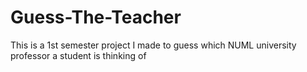 # Guess-The-Teacher
This is a 1st semester project I made to guess which NUML university professor a student is thinking of
